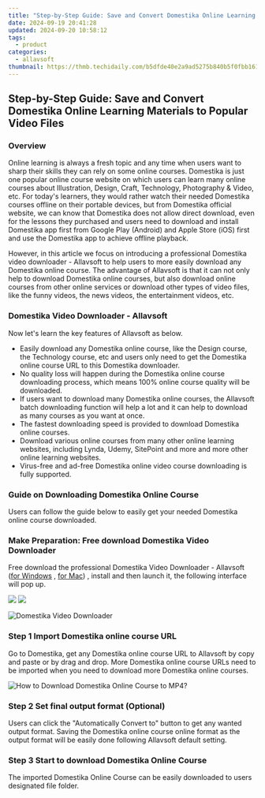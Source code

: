 ```yaml
---
title: "Step-by-Step Guide: Save and Convert Domestika Online Learning Materials to Popular Video Files"
date: 2024-09-19 20:41:28
updated: 2024-09-20 10:58:12
tags:
  - product
categories:
  - allavsoft
thumbnail: https://thmb.techidaily.com/b5dfde40e2a9ad5275b840b5f0fbb161aac4de7d7745911720b5a34076945390.jpg
---
```


## Step-by-Step Guide: Save and Convert Domestika Online Learning Materials to Popular Video Files

### Overview

Online learning is always a fresh topic and any time when users want to sharp their skills they can rely on some online courses. Domestika is just one popular online course website on which users can learn many online courses about Illustration, Design, Craft, Technology, Photography & Video, etc. For today's learners, they would rather watch their needed Domestika courses offline on their portable devices, but from Domestika official website, we can know that Domestika does not allow direct download, even for the lessons they purchased and users need to download and install Domestika app first from Google Play (Android) and Apple Store (iOS) first and use the Domestika app to achieve offline playback.

However, in this article we focus on introducing a professional Domestika video downloader - Allavsoft to help users to more easily download any Domestika online course. The advantage of Allavsoft is that it can not only help to download Domestika online courses, but also download online courses from other online services or download other types of video files, like the funny videos, the news videos, the entertainment videos, etc.

### Domestika Video Downloader - Allavsoft

Now let's learn the key features of Allavsoft as below.

* Easily download any Domestika online course, like the Design course, the Technology course, etc and users only need to get the Domestika online course URL to this Domestika downloader.
* No quality loss will happen during the Domestika online course downloading process, which means 100% online course quality will be downloaded.
* If users want to download many Domestika online courses, the Allavsoft batch downloading function will help a lot and it can help to download as many courses as you want at once.
* The fastest downloading speed is provided to download Domestika online courses.
* Download various online courses from many other online learning websites, including Lynda, Udemy, SitePoint and more and more other online learning websites.
* Virus-free and ad-free Domestika online video course downloading is fully supported.

### Guide on Downloading Domestika Online Course

Users can follow the guide below to easily get your needed Domestika online course downloaded.

### Make Preparation: Free download Domestika Video Downloader

Free download the professional Domestika Video Downloader - Allavsoft ([for Windows](https://tools.techidaily.com/allavsoft/products/) , [for Mac](https://tools.techidaily.com/allavsoft/products/)) , install and then launch it, the following interface will pop up.

[![](https://www.allavsoft.com/how-to/../images/how-to/free-download-win.jpg)](https://tools.techidaily.com/allavsoft/products/) [![](https://www.allavsoft.com/how-to/../images/how-to/free-download-mac.jpg)](https://tools.techidaily.com/allavsoft/products/)

![Domestika Video Downloader](https://www.allavsoft.com/how-to/../images/allavsoft/screen-shot-600.jpg)

### Step 1 Import Domestika online course URL

Go to Domestika, get any Domestika online course URL to Allavsoft by copy and paste or by drag and drop. More Domestika online course URLs need to be imported when you need to download more Domestika online courses.

![How to Download Domestika Online Course to MP4?](https://www.allavsoft.com/how-to/../images/how-to/download-rtmp-video/download-rtmp-video.jpg)

### Step 2 Set final output format (Optional)

Users can click the "Automatically Convert to" button to get any wanted output format. Saving the Domestika online course online format as the output format will be easily done following Allavsoft default setting.

### Step 3 Start to download Domestika Online Course

The imported Domestika Online Course can be easily downloaded to users designated file folder.

<ins class="adsbygoogle"
     style="display:block"
     data-ad-format="autorelaxed"
     data-ad-client="ca-pub-7571918770474297"
     data-ad-slot="1223367746"></ins>



<ins class="adsbygoogle"
     style="display:block"
     data-ad-client="ca-pub-7571918770474297"
     data-ad-slot="8358498916"
     data-ad-format="auto"
     data-full-width-responsive="true"></ins>
